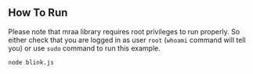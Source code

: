 ## How To Run

Please note that mraa library requires root privileges to run properly. So either
check that you are logged in as user `root` (`whoami` command will tell you)
or use `sudo` command to run this example.

```
node blink.js
```

